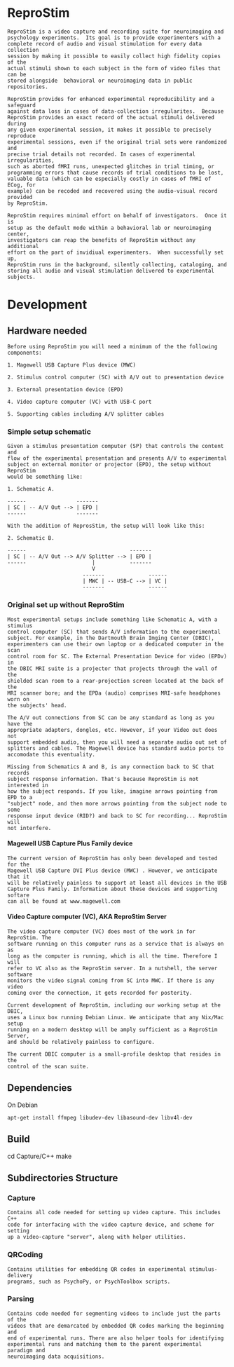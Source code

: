 # ReproStim

    ReproStim is a video capture and recording suite for neuroimaging and
    psychology experiments.  Its goal is to provide experimenters with a
    complete record of audio and visual stimulation for every data collection
    session by making it possible to easily collect high fidelity copies of the
    actual stimuli shown to each subject in the form of video files that can be
    stored alongside  behavioral or neuroimaging data in public repositories. 

    ReproStim provides for enhanced experimental reproducibility and a safeguard
    against data loss in cases of data-collection irregularites.  Because
    ReproStim provides an exact record of the actual stimuli delivered during
    any given experimental session, it makes it possible to precisely reproduce
    experimental sessions, even if the original trial sets were randomized and
    precise trial details not recorded. In cases of experimental irregularities,
    such as aborted fMRI runs, unexpected glitches in trial timing, or
    programming errors that cause records of trial conditions to be lost,
    valuable data (which can be especially costly in cases of fMRI of ECog, for
    example) can be recoded and recovered using the audio-visual record provided
    by ReproStim.   

    ReproStim requires minimal effort on behalf of investigators.  Once it is
    setup as the default mode within a behavioral lab or neuroimaging center,
    investigators can reap the benefits of ReproStim without any additional
    effort on the part of invidiual experimenters.  When successfully set up,
    ReproStim runs in the background, silently collecting, cataloging, and
    storing all audio and visual stimulation delivered to experimental subjects. 

# Development

## Hardware needed 

    Before using ReproStim you will need a minimum of the the following
    components:

    1. Magewell USB Capture Plus device (MWC)

    2. Stimulus control computer (SC) with A/V out to presentation device

    3. External presentation device (EPD)

    4. Video capture computer (VC) with USB-C port

    5. Supporting cables including A/V splitter cables

### Simple setup schematic
    
    Given a stimulus presentation computer (SP) that controls the content and
    flow of the experimental presentation and presents A/V to experimental
    subject on external monitor or projector (EPD), the setup without ReproStim
    would be something like:

    1. Schematic A.

    ------                -------
    | SC | -- A/V Out --> | EPD |
    ------                -------

    With the addition of ReprosStim, the setup will look like this:

    2. Schematic B.

    ------                                 -------
    | SC | -- A/V Out --> A/V Splitter --> | EPD |
    ------                     |           -------
                               V
                            -------              ------
                            | MWC | -- USB-C --> | VC | 
                            -------              ------
                             
### Original set up without ReproStim

    Most experimental setups include something like Schematic A, with a stimulus
    control computer (SC) that sends A/V information to the experimental
    subject. For example, in the Dartmouth Brain Imging Center (DBIC),
    experimenters can use their own laptop or a dedicated computer in the scan
    control room for SC. The External Presentation Device for video (EPDv) in
    the DBIC MRI suite is a projector that projects through the wall of the
    shielded scan room to a rear-projection screen located at the back of the
    MRI scanner bore; and the EPDa (audio) comprises MRI-safe headphones worn on
    the subjects' head. 

    The A/V out connections from SC can be any standard as long as you have the
    appropriate adapters, dongles, etc. However, if your Video out does not
    support embedded audio, then you will need a separate audio out set of
    splitters and cables. The Magewell device has standard audio ports to
    accomodate this eventuality.

    Missing from Schematics A and B, is any connection back to SC that records
    subject response information. That's because ReproStim is not interested in
    how the subject responds. If you like, imagine arrows pointing from EPD to a
    "subject" node, and then more arrows pointing from the subject node to some
    response input device (RID?) and back to SC for recording... ReproStim will
    not interfere.

#### Magewell USB Capture Plus Family device

    The current version of ReproStim has only been developed and tested for the
    Magewell USB Capture DVI Plus device (MWC) . However, we anticipate that it
    will be relatively painless to support at least all devices in the USB
    Capture Plus Family. Information about these devices and supporting softare
    can all be found at www.magewell.com

#### Video Capture computer (VC), AKA ReproStim Server

    The video capture computer (VC) does most of the work in for ReproStim. The
    software running on this computer runs as a service that is always on as
    long as the computer is running, which is all the time. Therefore I will
    refer to VC also as the ReproStim server. In a nutshell, the server software
    monitors the video signal coming from SC into MWC. If there is any video
    coming over the connection, it gets recorded for posterity.

    Current development of ReproStim, including our working setup at the DBIC,
    uses a Linux box running Debian Linux. We anticipate that any Nix/Mac setup
    running on a modern desktop will be amply sufficient as a ReproStim Server,
    and should be relatively painless to configure. 

    The current DBIC computer is a small-profile desktop that resides in the
    control of the scan suite.
    

## Dependencies

On Debian

    apt-get install ffmpeg libudev-dev libasound-dev libv4l-dev

## Build

   cd Capture/C++
   make

## Subdirectories Structure

### Capture

    Contains all code needed for setting up video capture. This includes C++
    code for interfacing with the video capture device, and scheme for setting
    up a video-capture "server", along with helper utilities.

### QRCoding

    Contains utilities for embedding QR codes in experimental stimulus-delivery
    programs, such as PsychoPy, or PsychToolbox scripts.

### Parsing

    Contains code needed for segmenting videos to include just the parts of the
    videos that are demarcated by embedded QR codes marking the beginning and
    end of experimental runs. There are also helper tools for identifying
    experimental runs and matching them to the parent experimental paradigm and
    neuroimaging data acquisitions. 
